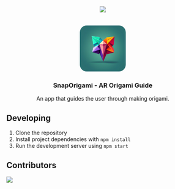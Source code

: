 <div align="center">
  <img src="https://img.shields.io/badge/react-61DAFB?style=for-the-badge&logo=react&logoColor=white">
</div>

<br />

<p align="center">
  <img src="public/icon.png" alt="Logo" width="120" height="120" style="border-radius:15%;">
  <h3 align="center">SnapOrigami - AR Origami Guide</h3>
  <p align="center">An app that guides the user through making origami.</p>
</p>

## Developing

1. Clone the repository
2. Install project dependencies with `npm install`
3. Run the development server using `npm start`

## Contributors

<a href="https://github.com/Kuuhhl/snapOrigami/graphs/contributors">
  <img src="https://contrib.rocks/image?repo=Kuuhhl/snapOrigami" />
</a>
